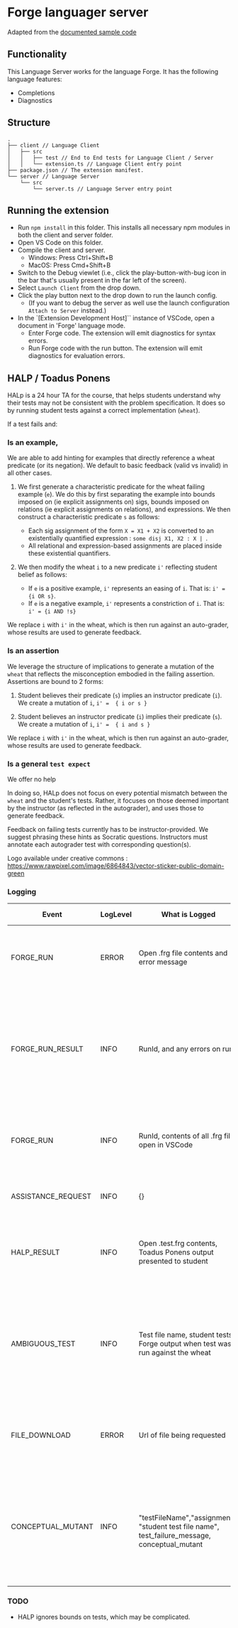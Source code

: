 # Forge languager server 

Adapted from the [documented sample code](https://code.visualstudio.com/api/language-extensions/language-server-extension-guide)

## Functionality

This Language Server works for the language Forge. It has the following language features:
- Completions
- Diagnostics 

## Structure

```
.
├── client // Language Client
│   ├── src
│   │   ├── test // End to End tests for Language Client / Server
│   │   └── extension.ts // Language Client entry point
├── package.json // The extension manifest.
└── server // Language Server
    └── src
        └── server.ts // Language Server entry point
```

## Running the extension

- Run `npm install` in this folder. This installs all necessary npm modules in both the client and server folder.
- Open VS Code on this folder.
- Compile the client and server.
  - Windows: Press Ctrl+Shift+B
  - MacOS: Press Cmd+Shift+B
- Switch to the Debug viewlet (i.e., click the play-button-with-bug icon in the bar that's usually present in the far left of the screen).
- Select `Launch Client` from the drop down.
- Click the play button next to the drop down to run the launch config.
  - (If you want to debug the server as well use the launch configuration `Attach to Server` instead.)
- In the `[Extension Development Host]`` instance of VSCode, open a document in 'Forge' language mode.
  - Enter Forge code. The extension will emit diagnostics for syntax errors.
  - Run Forge code with the run button. The extension will emit diagnostics for evaluation errors.


## HALP / Toadus Ponens

HALp is a 24 hour TA for the course, that helps students understand why their tests may not be consistent with the problem specification. It does so by running student tests against a correct implementation (`wheat`).

If a test fails and:

### Is an example, 

We are able to add hinting for examples that directly reference a wheat predicate (or its negation). We default to basic feedback (valid vs invalid) in all other cases.

1. We first generate a characteristic predicate for the wheat failing example (`e`). We do this by first separating the example into bounds imposed on (ie explicit assignments on) sigs, bounds imposed on relations (ie explicit assignments on relations), and expressions.  We then construct a characteristic predicate `s` as follows:

	- Each sig assignment of the form `X = X1 + X2` is converted to an existentially quantified expression : `some disj X1, X2 : X | `. 
	- All relational and expression-based assignments are placed inside these existential quantifiers.

2. We then modify the wheat `i` to a new predicate `i'` reflecting student belief as follows:
   - If `e` is a positive example, `i'` represents an easing of `i`. That is: `i' = {i OR s}`.
   - If `e` is a negative example, `i'` represents a constriction of `i`. That is: `i' = {i AND !s}`

We replace `i` with `i'` in the wheat, which is then run against an auto-grader, whose results are used to generate feedback.

### Is an assertion

We leverage the structure of implications to generate a mutation of the `wheat` that reflects the misconception embodied in the failing assertion.
Assertions are bound to 2 forms:

1. Student believes their predicate (`s`) implies an instructor predicate (`i`). We create a mutation of `i`, `i' =  { i or s }`

2. Student believes an instructor predicate (`i`) implies their predicate (`s`). We create a mutation of `i`, `i' =  { i and s }`

We replace `i` with `i'` in the wheat, which is then run against an auto-grader, whose results are used to generate feedback.

### Is a general `test expect`
We offer no help


In doing so, HALp does not focus on every potential mismatch between the `wheat` and the student's tests. Rather, it focuses on those deemed important by the instructor (as reflected in the autograder), and uses those to generate feedback.

Feedback on failing tests currently has to be instructor-provided. We suggest phrasing these hints as Socratic questions. Instructors must annotate each autograder test with corresponding question(s).

Logo available under creative commons : https://www.rawpixel.com/image/6864843/vector-sticker-public-domain-green

### Logging

| Event              | LogLevel | What is Logged                                                                                         | Triggered by  | Research Need                                                                        | Possible threats                                                                                                       |
| ------------------ | -------- | ------------------------------------------------------------------------------------------------------ | ------------- | ------------------------------------------------------------------------------------ | ---------------------------------------------------------------------------------------------------------------------- |
| FORGE_RUN          | ERROR    | Open .frg file contents and error message                                                              | forge.RunFile | Maintainance -- logging forge launch failures                                        | None, beyond students leaking any information within their frg file.                                                   |
| FORGE_RUN_RESULT   | INFO     | RunId, and any errors on run                                                                           | forge.RunFile | Understanding student errors, can be correlated using RunId with Forge               | Error messages may include local paths on the student machine, students leaking any information within their frg file. |
| FORGE_RUN          | INFO     | RunId, contents of all .frg files open in VSCode                                                       | forge.RunFile | Record of what students run helps us understand student behavior.                    | None, beyond students leaking any information within their frg file.                                                   |
| ASSISTANCE_REQUEST | INFO     | {}                                                                                                     | forge.halp    | Understand frequency of when Toadus Ponens is invoked                                | None obvious                                                                                                           |
| HALP_RESULT        | INFO     | Open .test.frg contents, Toadus Ponens output presented to student                                     | forge.halp    | Understand the results students get from Toadus ponens.                              | None, beyond students leaking any information within their frg file.                                                   |
| AMBIGUOUS_TEST     | INFO     | Test file name, student tests, Forge output when test was run against the wheat                        | forge.halp    | Log test that may be in a space left ambiguous by the problem                        | Error messages may include local paths on the student machine, students leaking any information within their frg file. |
| FILE_DOWNLOAD      | ERROR    | Url of file being requested                                                                            | forge.halp    | Maintainance, understanding if students tried to use Toadus for other assignments    | None obvious                                                                                                           |
| CONCEPTUAL_MUTANT  | INFO     | <br>"testFileName","assignment", "student test file name", test_failure_message, conceptual_mutant<br> | forge.Halp    | Understand, store conceptual mutants produced by Toadus from assertions and examples | Error messages may include local paths on the student machine, students leaking any information within their frg file. |


### TODO

- HALP ignores bounds on tests, which may be complicated.
  